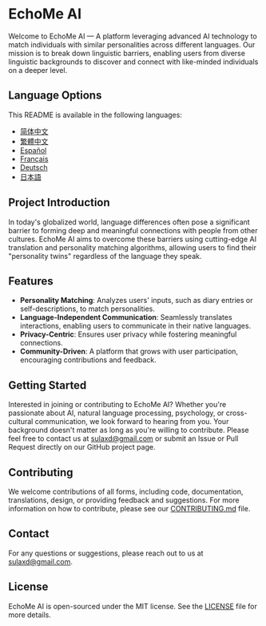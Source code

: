 # EchoMe AI

Welcome to EchoMe AI — A platform leveraging advanced AI technology to match individuals with similar personalities across different languages. Our mission is to break down linguistic barriers, enabling users from diverse linguistic backgrounds to discover and connect with like-minded individuals on a deeper level.

## Language Options

This README is available in the following languages:

- [简体中文](README_ZH-CN.md)
- [繁體中文](README_ZH-TW.md)
- [Español](README_ES.md)
- [Français](README_FR.md)
- [Deutsch](README_DE.md)
- [日本語](README_JA.md)

## Project Introduction

In today's globalized world, language differences often pose a significant barrier to forming deep and meaningful connections with people from other cultures. EchoMe AI aims to overcome these barriers using cutting-edge AI translation and personality matching algorithms, allowing users to find their "personality twins" regardless of the language they speak.

## Features

- **Personality Matching**: Analyzes users' inputs, such as diary entries or self-descriptions, to match personalities.
- **Language-Independent Communication**: Seamlessly translates interactions, enabling users to communicate in their native languages.
- **Privacy-Centric**: Ensures user privacy while fostering meaningful connections.
- **Community-Driven**: A platform that grows with user participation, encouraging contributions and feedback.

## Getting Started

Interested in joining or contributing to EchoMe AI? Whether you're passionate about AI, natural language processing, psychology, or cross-cultural communication, we look forward to hearing from you. Your background doesn't matter as long as you're willing to contribute. Please feel free to contact us at sulaxd@gmail.com or submit an Issue or Pull Request directly on our GitHub project page.

## Contributing

We welcome contributions of all forms, including code, documentation, translations, design, or providing feedback and suggestions. For more information on how to contribute, please see our [CONTRIBUTING.md](CONTRIBUTING.md) file.

## Contact

For any questions or suggestions, please reach out to us at sulaxd@gmail.com.

## License

EchoMe AI is open-sourced under the MIT license. See the [LICENSE](LICENSE) file for more details.

